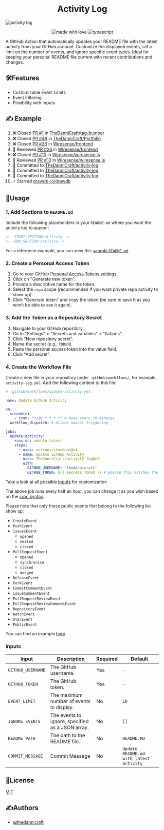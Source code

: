 <h1 align="center" id="title">Activity Log</h1>

![activity log](https://socialify.git.ci/TheDanniCraft/activity-log/image?forks=1&issues=1&language=1&logo=https%3A%2F%2Favatars.githubusercontent.com%2Fu%2F66677362&name=1&owner=1&pattern=Solid&pulls=1&stargazers=1&theme=Auto)

<p align="center">
    <img src="https://img.shields.io/badge/Made%20with%20Love%E2%9D%A4%EF%B8%8F-black?style=for-the-badge" alt="made with love">
    <img src="https://img.shields.io/badge/Node:JS-node?style=for-the-badge&amp;logo=nodedotjs&amp;logoColor=white&amp;color=%235FA04E" alt="typescript">
</p>

A GitHub Action that automatically updates your README file with the latest activity from your GitHub account. Customize the displayed events, set a limit on the number of events, and ignore specific event types. Ideal for keeping your personal README file current with recent contributions and changes.

## 🛠️Features

- Customizable Event Limits
- Event Filtering
- Flexibility with Inputs

## ✍️ Example

<!--START_SECTION:activity-->
1. ❌ Closed [PR #1](https://github.com/TheDanniCraft/tag-bumper/pull/1) in [TheDanniCraft/tag-bumper](https://github.com/TheDanniCraft/tag-bumper)
2. ❌ Closed [PR #49](https://github.com/TheDanniCraft/Portfolio/pull/49) in [TheDanniCraft/Portfolio](https://github.com/TheDanniCraft/Portfolio)
3. ❌ Closed [PR #26](https://github.com/Wiresense/frontend/pull/26) in [Wiresense/frontend](https://github.com/Wiresense/frontend)
4. 🔎 Reviewed [PR #26](https://github.com/Wiresense/frontend/pull/26) in [Wiresense/frontend](https://github.com/Wiresense/frontend)
5. ❌ Closed [PR #10](https://github.com/Wiresense/wiresense.js/pull/10) in [Wiresense/wiresense.js](https://github.com/Wiresense/wiresense.js)
6. 🔎 Reviewed [PR #10](https://github.com/Wiresense/wiresense.js/pull/10) in [Wiresense/wiresense.js](https://github.com/Wiresense/wiresense.js)
7. 📝 Committed to [TheDanniCraft/activity-log](https://github.com/TheDanniCraft/activity-log/commit/2efa2ac0d2f693f05456e5f3b14c1bbc8cc21f1a)
8. 📝 Committed to [TheDanniCraft/activity-log](https://github.com/TheDanniCraft/activity-log/commit/fd76c8a81b20e28e87d2b9d4d0f3060c419e6ea7)
9. 📝 Committed to [TheDanniCraft/activity-log](https://github.com/TheDanniCraft/activity-log/commit/598f06dcb9ea316de88955537787f3e9fe75d66b)
10. ⭐ Starred [drawdb-io/drawdb](https://github.com/drawdb-io/drawdb)
<!--END_SECTION:activity-->

## 📖Usage

### 1. Add Sections to `README.md`

Include the following placeholders in your `README.md` where you want the activity log to appear:

```markdown
<!--START_SECTION:activity-->
<!--END_SECTION:activity-->
```

For a reference example, you can view this [sample `README.md`](https://github.com/TheDanniCraft/activity-log/blob/fd76c8a81b20e28e87d2b9d4d0f3060c419e6ea7/README.MD?plain=1#L20-L21).

### 2. Create a Personal Access Token

1. Go to your GitHub [Personal Access Tokens settings](https://github.com/settings/tokens).
2. Click on "Generate new token".
3. Provide a descriptive name for the token.
4. Select the `repo` scope (recommended if you want private repo activity to show up).
5. Click "Generate token" and copy the token (be sure to save it as you won’t be able to see it again).

### 3. Add the Token as a Repository Secret

1. Navigate to your GitHub repository.
2. Go to "Settings" > "Secrets and variables" > "Actions".
3. Click "New repository secret".
4. Name the secret (e.g., `TOKEN`).
5. Paste the personal access token into the value field.
6. Click "Add secret".

### 4. Create the Workflow File

Create a new file in your repository under `.github/workflows/`, for example, `activity-log.yml`. Add the following content to this file:

```yml
# .github/workflows/update-activity.yml:

name: Update GitHub Activity

on:
  schedule:
    - cron: "*/30 * * * *" # Runs every 30 minutes
  workflow_dispatch: # Allows manual triggering

jobs:
  update-activity:
    runs-on: ubuntu-latest
    steps:
      - uses: actions/checkout@v4
      - name: Update GitHub Activity
        uses: TheDanniCraft/activity-log@v1
        with:
          GITHUB_USERNAME: "thedannicraft"
          GITHUB_TOKEN: ${{ secrets.TOKEN }} # Ensure this matches the secret name in repository settings
```

Take a look at all possible [Inputs](#inputs) for customization

The above job runs every half an hour, you can change it as you wish based on the [cron syntax](https://crontab.guru).

Please note that only those public events that belong to the following list show up:

- `CreateEvent`
- `PushEvent`
- `IssuesEvent`
  - `opened`
  - `edited`
  - `closed`
- `PullRequestEvent`
  - `opened`
  - `synchronize`
  - `closed`
  - `merged`
- `ReleaseEvent`
- `ForkEvent`
- `CommitCommentEvent`
- `IssueCommentEvent`
- `PullRequestReviewEvent`
- `PullRequestReviewCommentEvent`
- `RepositoryEvent`
- `WatchEvent`
- `StarEvent`
- `PublicEvent`

You can find an example [here](https://github.com/TheDanniCraft/activity-log/blob/master/.github/workflows/update-activity.yml).

### Inputs

| **Input**         | **Description**                                              | **Required** | **Default**                             |
|-------------------|--------------------------------------------------------------|--------------|-----------------------------------------|
| `GITHUB_USERNAME` | The GitHub username.                                         | Yes          | `-`                                     |
| `GITHUB_TOKEN`    | The GitHub token.                                            | Yes          | `-`                                     |
| `EVENT_LIMIT`     | The maximum number of events to display.                     | No           | `10`                                    |
| `IGNORE_EVENTS`   | The events to ignore, specified as a JSON array.             | No           | `[]`                                    |
| `README_PATH`     | The path to the README file.                                 | No           | `README.MD`                             |
| `COMMIT_MESSAGE`  | Commit Message                                               | No           | `Update README.md with latest activity` |

## 📜License

[MIT](https://choosealicense.com/licenses/mit/)

## ✍️Authors

- [@thedannicraft](https://www.github.com/thedannicraft)
